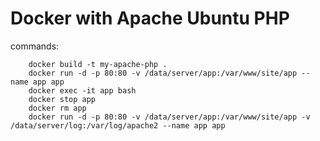 # Docker with Apache Ubuntu PHP

commands:

		docker build -t my-apache-php .
		docker run -d -p 80:80 -v /data/server/app:/var/www/site/app --name app app
		docker exec -it app bash
		docker stop app
		docker rm app
		docker run -d -p 80:80 -v /data/server/app:/var/www/site/app -v /data/server/log:/var/log/apache2 --name app app 
